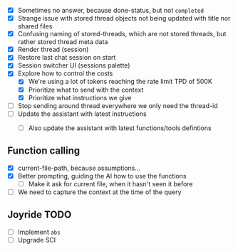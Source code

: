 * [x] Sometimes no answer, because done-status, but not `completed`
* [x] Strange issue with stored thread objects not being updated with title nor shared files
* [x] Confusing naming of stored-threads, which are not stored threads, but rather stored thread meta data
* [x] Render thread (session)
* [x] Restore last chat session on start
* [x] Session switcher UI (sessions palette)
* [x] Explore how to control the costs
  * [x] We're using a lot of tokens reaching the rate limit TPD of 500K
  * [x] Prioritize what to send with the context
  * [x] Prioritize what instructions we give
* [ ] Stop sending around thread everywhere we only need the thread-id
* [ ] Update the assistant with latest instructions
  * [ ] Also update the assistant with latest functions/tools defintions


## Function calling
* [x] current-file-path, because assumptions...
* [x] Better prompting, guiding the AI how to use the functions
  * [ ] Make it ask for current file, when it hasn't seen it before
* [ ] We need to capture the context at the time of the query

## Joyride TODO

* [ ] Implement `abs`
* [ ] Upgrade SCI